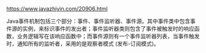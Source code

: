 https://www.javazhiyin.com/20906.html

Java事件机制包括三个部分：事件、事件监听器、事件源。其中事件类中包含事件源的实例，来标识事件的发出者；事件监听器类则包含了事件被触发时的响应函数，业务逻辑写在该响应函数中；而事件源则有一个事件监听器列表，当事件触发时，通知所有的监听者，采用的是观察者模式 (发布-订阅模式)。
